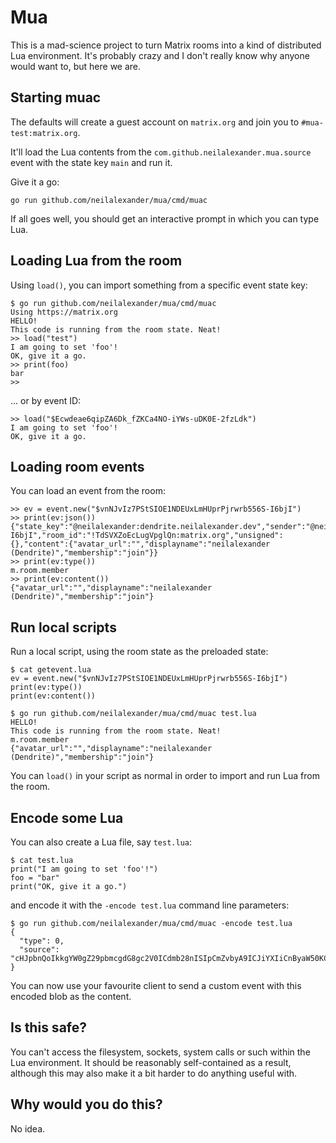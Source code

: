 # Mua

This is a mad-science project to turn Matrix rooms into a kind of
distributed Lua environment. It's probably crazy and I don't really know
why anyone would want to, but here we are.

## Starting muac

The defaults will create a guest account on `matrix.org` and join you
to `#mua-test:matrix.org`. 

It'll load the Lua contents from the `com.github.neilalexander.mua.source`
event with the state key `main` and run it. 

Give it a go:

```
go run github.com/neilalexander/mua/cmd/muac
```

If all goes well, you should get an interactive prompt in which you can
type Lua.

## Loading Lua from the room

Using `load()`, you can import something from a specific event state key:

```
$ go run github.com/neilalexander/mua/cmd/muac
Using https://matrix.org
HELLO!
This code is running from the room state. Neat!
>> load("test")
I am going to set 'foo'!
OK, give it a go.
>> print(foo)
bar
>> 
```

... or by event ID:

```
>> load("$Ecwdeae6qipZA6Dk_fZKCa4NO-iYWs-uDK0E-2fzLdk")
I am going to set 'foo'!
OK, give it a go.
```

## Loading room events

You can load an event from the room:

```
>> ev = event.new("$vnNJvIz7PStSIOE1NDEUxLmHUprPjrwrb556S-I6bjI")
>> print(ev:json())
{"state_key":"@neilalexander:dendrite.neilalexander.dev","sender":"@neilalexander:dendrite.neilalexander.dev","type":"m.room.member","origin_server_ts":1589645356974,"event_id":"$vnNJvIz7PStSIOE1NDEUxLmHUprPjrwrb556S-I6bjI","room_id":"!TdSVXZoEcLugVpglQn:matrix.org","unsigned":{},"content":{"avatar_url":"","displayname":"neilalexander (Dendrite)","membership":"join"}}
>> print(ev:type())
m.room.member
>> print(ev:content())
{"avatar_url":"","displayname":"neilalexander (Dendrite)","membership":"join"}
```

## Run local scripts

Run a local script, using the room state as the preloaded state:

```
$ cat getevent.lua
ev = event.new("$vnNJvIz7PStSIOE1NDEUxLmHUprPjrwrb556S-I6bjI")
print(ev:type())
print(ev:content())

$ go run github.com/neilalexander/mua/cmd/muac test.lua
HELLO!
This code is running from the room state. Neat!
m.room.member
{"avatar_url":"","displayname":"neilalexander (Dendrite)","membership":"join"}
```

You can `load()` in your script as normal in order to import and run Lua from the room.

## Encode some Lua

You can also create a Lua file, say `test.lua`:

```
$ cat test.lua
print("I am going to set 'foo'!")
foo = "bar"
print("OK, give it a go.")
```

and encode it with the `-encode test.lua` command line parameters:

```
$ go run github.com/neilalexander/mua/cmd/muac -encode test.lua
{
  "type": 0,
  "source": "cHJpbnQoIkkgYW0gZ29pbmcgdG8gc2V0ICdmb28nISIpCmZvbyA9ICJiYXIiCnByaW50KCJPSywgZ2l2ZSBpdCBhIGdvLiIpCg"
}
```

You can now use your favourite client to send a custom event with this
encoded blob as the content.

## Is this safe?

You can't access the filesystem, sockets, system calls or such within
the Lua environment. It should be reasonably self-contained as a result,
although this may also make it a bit harder to do anything useful with.

## Why would you do this?

No idea.
